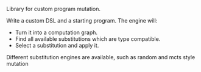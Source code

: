 Library for custom program mutation.

Write a custom DSL and a starting program. The engine will:
- Turn it into a computation graph.
- Find all available substitutions which are type compatible.
- Select a substitution and apply it.

Different substitution engines are available, such as random and mcts style mutation
